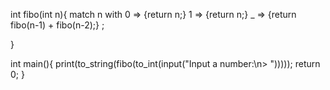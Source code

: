 int fibo(int n){
  match n with
    0 => {return n;}
    1 => {return n;}
    _ => {return fibo(n-1) + fibo(n-2);}
  ;

}

int main(){
  print(to_string(fibo(to_int(input("Input a number:\n> ")))));
  return 0;
}

